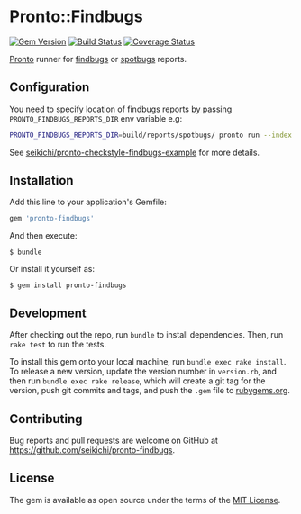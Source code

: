 # Pronto::Findbugs

[![Gem Version](https://badge.fury.io/rb/pronto-findbugs.svg)](http://badge.fury.io/rb/pronto-findbugs)
[![Build Status](https://travis-ci.org/seikichi/pronto-findbugs.svg?branch=master)](https://travis-ci.org/seikichi/pronto-findbugs)
[![Coverage Status](https://coveralls.io/repos/seikichi/pronto-findbugs/badge.svg?branch=master&service=github)](https://coveralls.io/github/seikichi/pronto-findbugs?branch=master)

[Pronto](https://github.com/mmozuras/pronto) runner for [findbugs](http://findbugs.sourceforge.net/) or [spotbugs](https://spotbugs.github.io/) reports.

## Configuration

You need to specify location of findbugs reports by passing `PRONTO_FINDBUGS_REPORTS_DIR` env variable e.g:

```bash
PRONTO_FINDBUGS_REPORTS_DIR=build/reports/spotbugs/ pronto run --index
```

See [seikichi/pronto-checkstyle-findbugs-example](https://github.com/seikichi/pronto-checkstyle-findbugs-example) for more details.

## Installation

Add this line to your application's Gemfile:

```ruby
gem 'pronto-findbugs'
```

And then execute:

    $ bundle

Or install it yourself as:

    $ gem install pronto-findbugs

## Development

After checking out the repo, run `bundle` to install dependencies. Then, run `rake test` to run the tests.

To install this gem onto your local machine, run `bundle exec rake install`.
To release a new version, update the version number in `version.rb`, and then run `bundle exec rake release`,
which will create a git tag for the version, push git commits and tags, and push the `.gem` file to [rubygems.org](https://rubygems.org).

## Contributing

Bug reports and pull requests are welcome on GitHub at https://github.com/seikichi/pronto-findbugs.

## License

The gem is available as open source under the terms of the [MIT License](http://opensource.org/licenses/MIT).
